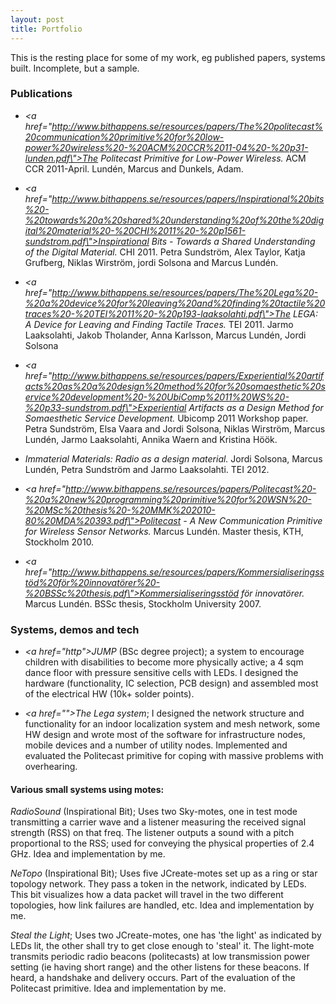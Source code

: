 ```yaml
---
layout: post
title: Portfolio
---
```


This is the resting place for some of my work, eg published papers, systems built. Incomplete, but a sample.




### Publications

* *<a href=\"http://www.bithappens.se/resources/papers/The%20politecast%20communication%20primitive%20for%20low-power%20wireless%20-%20ACM%20CCR%2011-04%20-%20p31-lunden.pdf\">The Politecast Primitive for Low-Power Wireless.</a>* ACM CCR 2011-April. Lundén, Marcus and Dunkels, Adam.

* *<a href=\"http://www.bithappens.se/resources/papers/Inspirational%20bits%20-%20towards%20a%20shared%20understanding%20of%20the%20digital%20material%20-%20CHI%2011%20-%20p1561-sundstrom.pdf\">Inspirational Bits - Towards a Shared Understanding of the Digital Material.</a>* CHI 2011. Petra Sundström, Alex Taylor, Katja Grufberg, Niklas Wirström, jordi Solsona and Marcus Lundén.

* *<a href=\"http://www.bithappens.se/resources/papers/The%20Lega%20-%20a%20device%20for%20leaving%20and%20finding%20tactile%20traces%20-%20TEI%2011%20-%20p193-laaksolahti.pdf\">The LEGA: A Device for Leaving and Finding Tactile Traces.</a>* TEI 2011. Jarmo Laaksolahti, Jakob Tholander, Anna Karlsson, Marcus Lundén, Jordi Solsona

* *<a href=\"http://www.bithappens.se/resources/papers/Experiential%20artifacts%20as%20a%20design%20method%20for%20somaesthetic%20service%20development%20-%20UbiComp%2011%20WS%20-%20p33-sundstrom.pdf\">Experiential Artifacts as a Design Method for Somaesthetic Service Development.</a>* Ubicomp 2011 Workshop paper. Petra Sundström, Elsa Vaara and Jordi Solsona, Niklas Wirström, Marcus Lundén, Jarmo Laaksolahti, Annika Waern and Kristina Höök.

* *Immaterial Materials: Radio as a design material.* Jordi Solsona, Marcus Lundén, Petra Sundström and Jarmo Laaksolahti. TEI 2012.

* *<a href=\"http://www.bithappens.se/resources/papers/Politecast%20-%20a%20new%20programming%20primitive%20for%20WSN%20-%20MSc%20thesis%20-%20MMK%202010-80%20MDA%20393.pdf\">Politecast - A New Communication Primitive for Wireless Sensor Networks.</a>* Marcus Lundén. Master thesis, KTH, Stockholm 2010.

* *<a href=\"http://www.bithappens.se/resources/papers/Kommersialiseringsstöd%20för%20innovatörer%20-%20BSSc%20thesis.pdf\">Kommersialiseringsstöd för innovatörer.</a>* Marcus Lundén. BSSc thesis, Stockholm University 2007.





### Systems, demos and tech

* *<a href=\"http\">JUMP</a>* (BSc degree project); a system to encourage children with disabilities to become more physically active; a 4 sqm dance floor with pressure sensitive cells with LEDs. I designed the hardware (functionality, IC selection, PCB design) and assembled most of the electrical HW (10k+ solder points).

* *<a href=\"\">The Lega system</a>*; I designed the network structure and functionality for an indoor localization system and mesh network, some HW design and wrote most of the software for infrastructure nodes, mobile devices and a number of utility nodes. Implemented and evaluated the Politecast primitive for coping with massive problems with overhearing.


#### Various small systems using motes:

*RadioSound* (Inspirational Bit); Uses two Sky-motes, one in test mode transmitting a carrier wave and a listener measuring the received signal strength (RSS) on that freq. The listener outputs a sound with a pitch proportional to the RSS; used for conveying the physical properties of 2.4 GHz. Idea and implementation by me.

*NeTopo* (Inspirational Bit); Uses five JCreate-motes set up as a ring or star topology network. They pass a token in the network, indicated by LEDs. This bit visualizes how a data packet will travel in the two different topologies, how link failures are handled, etc. Idea and implementation by me.

*Steal the Light*; Uses two JCreate-motes, one has \'the light\' as indicated by LEDs lit, the other shall try to get close enough to \'steal\' it. The light-mote transmits periodic radio beacons (politecasts) at low transmission power setting (ie having short range) and the other listens for these beacons. If heard, a handshake and delivery occurs. Part of the evaluation of the Politecast primitive. Idea and implementation by me.